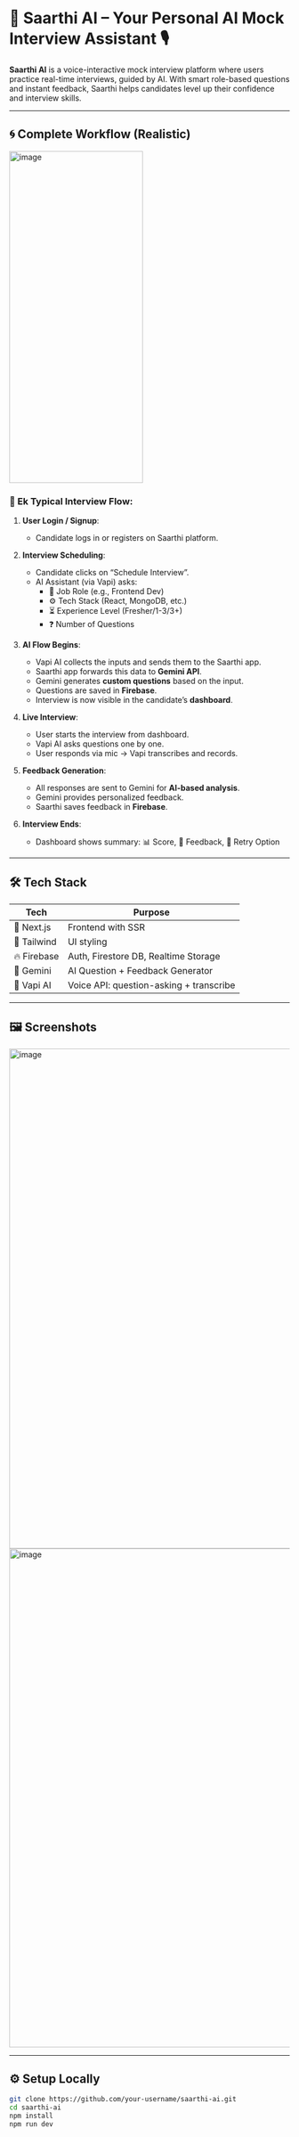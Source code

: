 # 🧠 Saarthi AI – Your Personal AI Mock Interview Assistant 🎙️


**Saarthi AI** is a voice-interactive mock interview platform where users practice real-time interviews, guided by AI. With smart role-based questions and instant feedback, Saarthi helps candidates level up their confidence and interview skills.

---

## 🌀 Complete Workflow (Realistic)

<img width="240" height="596" alt="image" src="https://github.com/user-attachments/assets/b5ab5972-92ee-4485-8cc3-94003183005b" />


### 👤 Ek Typical Interview Flow:

1. **User Login / Signup**:
   - Candidate logs in or registers on Saarthi platform.

2. **Interview Scheduling**:
   - Candidate clicks on “Schedule Interview”.
   - AI Assistant (via Vapi) asks:
     - 💼 Job Role (e.g., Frontend Dev)
     - ⚙️ Tech Stack (React, MongoDB, etc.)
     - ⏳ Experience Level (Fresher/1-3/3+)
     - ❓ Number of Questions

3. **AI Flow Begins**:
   - Vapi AI collects the inputs and sends them to the Saarthi app.
   - Saarthi app forwards this data to **Gemini API**.
   - Gemini generates **custom questions** based on the input.
   - Questions are saved in **Firebase**.
   - Interview is now visible in the candidate’s **dashboard**.

4. **Live Interview**:
   - User starts the interview from dashboard.
   - Vapi AI asks questions one by one.
   - User responds via mic → Vapi transcribes and records.

5. **Feedback Generation**:
   - All responses are sent to Gemini for **AI-based analysis**.
   - Gemini provides personalized feedback.
   - Saarthi saves feedback in **Firebase**.

6. **Interview Ends**:
   - Dashboard shows summary: 📊 Score, 📝 Feedback, 🔁 Retry Option

---

## 🛠️ Tech Stack

| Tech       | Purpose                                  |
|------------|------------------------------------------|
| 🧱 Next.js  | Frontend with SSR                        |
| 🎨 Tailwind | UI styling                              |
| 🔥 Firebase | Auth, Firestore DB, Realtime Storage    |
| 🧠 Gemini   | AI Question + Feedback Generator         |
| 🎤 Vapi AI  | Voice API: question-asking + transcribe  |

---

## 🖼️ Screenshots

<img width="1759" height="898" alt="image" src="https://github.com/user-attachments/assets/649b7387-ea39-48d5-aefc-6c08b2f7cdcd" />
<img width="1801" height="896" alt="image" src="https://github.com/user-attachments/assets/3980a2a7-7364-4208-b65a-419a6b9f4f3b" />



---

## ⚙️ Setup Locally

```bash
git clone https://github.com/your-username/saarthi-ai.git
cd saarthi-ai
npm install
npm run dev

